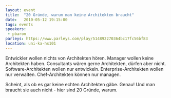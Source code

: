 ```yaml
---
layout: event
title:  "20 Gründe, warum man keine Architekten braucht"
date:   2010-05-12 19:15:00
tags: events
speakers:
 - pbaron
parleys: https://www.parleys.com/play/514892270364bc17fc56bf83
location: uni-ka-hs101
---
```


Entwickler wollen nichts von Architekten hören.
Manager wollen keine Architekten haben.
Consultants wären gerne Architekten, dürfen aber nicht.
Software-Architekten wollen nur entwickeln.
Enterprise-Architekten wollen nur verwalten.
Chef-Architekten können nur managen.

Scheint, als ob es gar keine echten Architekten gäbe. Genau! Und man braucht sie auch nicht - hier sind 20 Gründe, warum.